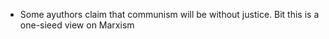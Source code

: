 - Some ayuthors claim that communism will be without justice. Bit this is a one-sieed view on Marxism